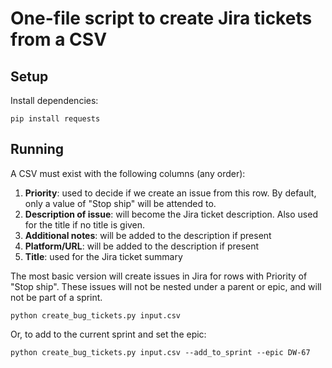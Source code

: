 # One-file script to create Jira tickets from a CSV

## Setup
Install dependencies:
```
pip install requests
```

## Running
A CSV must exist with the following columns (any order):
1. **Priority**: used to decide if we create an issue from this row. By default, only
   a value of "Stop ship" will be attended to.
1. **Description of issue**: will become the Jira ticket description. Also used for the
   title if no title is given.
1. **Additional notes**: will be added to the description if present
1. **Platform/URL**: will be added to the description if present
1. **Title**: used for the Jira ticket summary

The most basic version will create issues in Jira for rows with Priority of "Stop
ship". These issues will not be nested under a parent or epic, and will not be part
of a sprint.
```
python create_bug_tickets.py input.csv
```

Or, to add to the current sprint and set the epic:
```
python create_bug_tickets.py input.csv --add_to_sprint --epic DW-67
```
